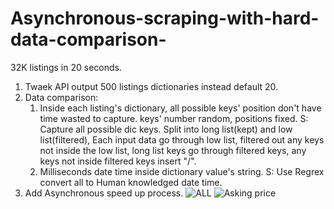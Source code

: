 # Asynchronous-scraping-with-hard-data-comparison-
32K listings in 20 seconds.



1. Twaek API output 500 listings dictionaries instead default 20.
2. Data comparison:
   1. Inside each listing's dictionary, all possible keys' position don't have time wasted to capture.
      keys' number random, positions fixed.
   S: Capture all possible dic keys. Split into long list(kept) and low list(filtered), 
      Each input data go through low list, filtered out any keys not inside the low list, long list keys go through filtered keys, any keys not inside filtered keys insert "/".
   2. Milliseconds date time inside dictionary value's string.
   S: Use Regrex convert all to Human knowledged date time.
3. Add Asynchronous speed up process.
![ALL](https://user-images.githubusercontent.com/124453554/216780564-8cc5cbcd-a11a-4269-9f33-8550eff8e504.png)
![Asking price](https://user-images.githubusercontent.com/124453554/216780577-289206bc-5741-4525-a9dc-2cce6e231a85.png)
